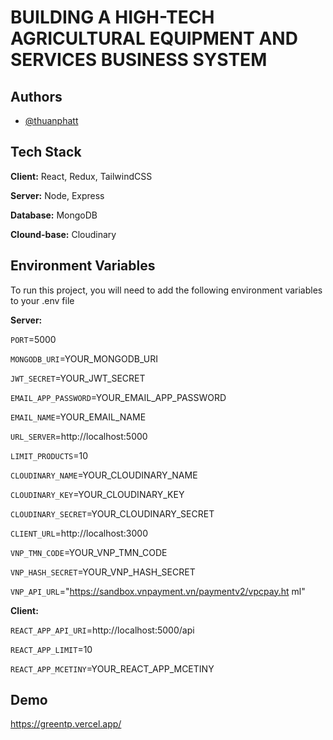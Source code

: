 
# BUILDING A HIGH-TECH AGRICULTURAL EQUIPMENT AND SERVICES BUSINESS SYSTEM




## Authors

- [@thuanphatt](https://www.github.com/thuanphatt)


## Tech Stack

**Client:** React, Redux, TailwindCSS

**Server:** Node, Express

**Database:** MongoDB

**Clound-base:** Cloudinary


## Environment Variables

To run this project, you will need to add the following environment variables to your .env file

**Server:**

`PORT`=5000

`MONGODB_URI`=YOUR_MONGODB_URI

`JWT_SECRET`=YOUR_JWT_SECRET

`EMAIL_APP_PASSWORD`=YOUR_EMAIL_APP_PASSWORD

`EMAIL_NAME`=YOUR_EMAIL_NAME

`URL_SERVER`=http://localhost:5000

`LIMIT_PRODUCTS`=10

`CLOUDINARY_NAME`=YOUR_CLOUDINARY_NAME

`CLOUDINARY_KEY`=YOUR_CLOUDINARY_KEY

`CLOUDINARY_SECRET`=YOUR_CLOUDINARY_SECRET

`CLIENT_URL`=http://localhost:3000

`VNP_TMN_CODE`=YOUR_VNP_TMN_CODE

`VNP_HASH_SECRET`=YOUR_VNP_HASH_SECRET

`VNP_API_URL`="https://sandbox.vnpayment.vn/paymentv2/vpcpay.ht
ml"

**Client:**

`REACT_APP_API_URI`=http://localhost:5000/api

`REACT_APP_LIMIT`=10

`REACT_APP_MCETINY`=YOUR_REACT_APP_MCETINY
## Demo

https://greentp.vercel.app/

